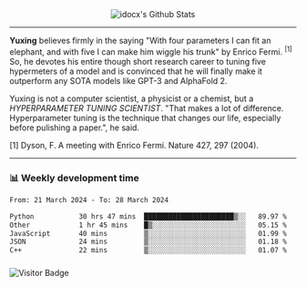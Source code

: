 <div align="center">
    <img align="center" src="https://github-readme-stats.vercel.app/api?username=idocx&show_icons=true&count_private=true&hide_border=true" alt="idocx's Github Stats"></img>
</div>

---

**Yuxing** believes firmly in the saying "With four parameters I can fit an elephant, and with five I can make him wiggle his trunk" by Enrico Fermi. <sup>[1]</sup> So, he devotes his entire though short research career to tuning five hypermeters of a model and is convinced that he will finally make it outperform any SOTA models like GPT-3 and AlphaFold 2.

Yuxing is not a computer scientist, a physicist or a chemist, but a *HYPERPARAMETER TUNING SCIENTIST*. "That makes a lot of difference. Hyperparameter tuning is the technique that changes our life, especially before pulishing a paper.", he said.

[1] Dyson, F. A meeting with Enrico Fermi. Nature 427, 297 (2004).


---

### 📊 Weekly development time
<!--START_SECTION:waka-->

```txt
From: 21 March 2024 - To: 28 March 2024

Python           30 hrs 47 mins  ██████████████████████▒░░   89.97 %
Other            1 hr 45 mins    █▒░░░░░░░░░░░░░░░░░░░░░░░   05.15 %
JavaScript       40 mins         ▒░░░░░░░░░░░░░░░░░░░░░░░░   01.99 %
JSON             24 mins         ▒░░░░░░░░░░░░░░░░░░░░░░░░   01.18 %
C++              22 mins         ▒░░░░░░░░░░░░░░░░░░░░░░░░   01.07 %
```

<!--END_SECTION:waka-->

### 

![Visitor Badge](https://visitor-badge.laobi.icu/badge?page_id=idocx.idocx)